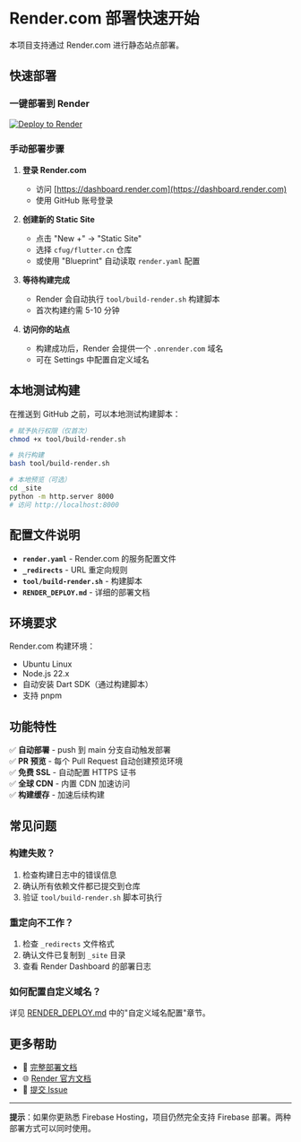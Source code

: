 # Render.com 部署快速开始

本项目支持通过 Render.com 进行静态站点部署。

## 快速部署

### 一键部署到 Render

[![Deploy to Render](https://render.com/images/deploy-to-render-button.svg)](https://render.com/deploy?repo=https://github.com/cfug/flutter.cn)

### 手动部署步骤

1. **登录 Render.com**
   - 访问 [https://dashboard.render.com](https://dashboard.render.com)
   - 使用 GitHub 账号登录

2. **创建新的 Static Site**
   - 点击 "New +" → "Static Site"
   - 选择 `cfug/flutter.cn` 仓库
   - 或使用 "Blueprint" 自动读取 `render.yaml` 配置

3. **等待构建完成**
   - Render 会自动执行 `tool/build-render.sh` 构建脚本
   - 首次构建约需 5-10 分钟

4. **访问你的站点**
   - 构建成功后，Render 会提供一个 `.onrender.com` 域名
   - 可在 Settings 中配置自定义域名

## 本地测试构建

在推送到 GitHub 之前，可以本地测试构建脚本：

```bash
# 赋予执行权限（仅首次）
chmod +x tool/build-render.sh

# 执行构建
bash tool/build-render.sh

# 本地预览（可选）
cd _site
python -m http.server 8000
# 访问 http://localhost:8000
```

## 配置文件说明

- **`render.yaml`** - Render.com 的服务配置文件
- **`_redirects`** - URL 重定向规则
- **`tool/build-render.sh`** - 构建脚本
- **`RENDER_DEPLOY.md`** - 详细的部署文档

## 环境要求

Render.com 构建环境：
- Ubuntu Linux
- Node.js 22.x
- 自动安装 Dart SDK（通过构建脚本）
- 支持 pnpm

## 功能特性

✅ **自动部署** - push 到 main 分支自动触发部署  
✅ **PR 预览** - 每个 Pull Request 自动创建预览环境  
✅ **免费 SSL** - 自动配置 HTTPS 证书  
✅ **全球 CDN** - 内置 CDN 加速访问  
✅ **构建缓存** - 加速后续构建  

## 常见问题

### 构建失败？

1. 检查构建日志中的错误信息
2. 确认所有依赖文件都已提交到仓库
3. 验证 `tool/build-render.sh` 脚本可执行

### 重定向不工作？

1. 检查 `_redirects` 文件格式
2. 确认文件已复制到 `_site` 目录
3. 查看 Render Dashboard 的部署日志

### 如何配置自定义域名？

详见 [RENDER_DEPLOY.md](./RENDER_DEPLOY.md) 中的"自定义域名配置"章节。

## 更多帮助

- 📖 [完整部署文档](./RENDER_DEPLOY.md)
- 🌐 [Render 官方文档](https://render.com/docs/static-sites)
- 💬 [提交 Issue](https://github.com/cfug/flutter.cn/issues)

---

**提示**：如果你更熟悉 Firebase Hosting，项目仍然完全支持 Firebase 部署。两种部署方式可以同时使用。
